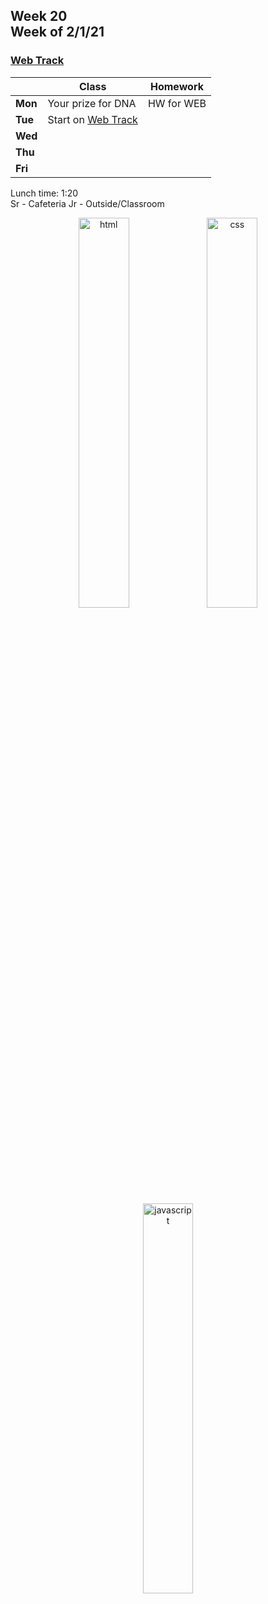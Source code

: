 <meta http-equiv="refresh" content="300"/>

## Week 20<br>Week of 2/1/21

### [Web Track](/ap/curriculum/web)

|         | Class | Homework |
| ------- | ----- | -------- |
| **Mon** | Your prize for DNA | HW for WEB |
| **Tue** | Start on [Web Track](/ap/curriculum/web) |          |
| **Wed** |       |          |
| **Thu** |       |          |
| **Fri** |       |          |

Lunch time: 1:20  
Sr - Cafeteria 
Jr - Outside/Classroom  


<!-- * [W3Schools HTML](https://www.w3schools.com/html)
* [W3Schools CSS](https://www.w3schools.com/css)
* [W3Schools JavaScript](https://www.w3schools.com/js) -->

<div style="text-align:center">
<a href="https://www.w3schools.com/html" target="_blank"><img src="https://cdn.lynda.com/course/170427/170427-637140057855786367-16x9.jpg" alt="html" width="40%"></a> <a href="https://www.w3schools.com/css" target="_blank"><img src="https://cdn.lynda.com/course/5038219/5038219-637115058599403425-16x9.jpg" alt="css" width="40%"></a>
<br><br>
<a href="https://www.w3schools.com/js" target="_blank"><img src="https://cdn.lynda.com/course/574716/574716-636897069669345439-16x9.jpg" alt="javascript" width="40%"></a>
</div>
